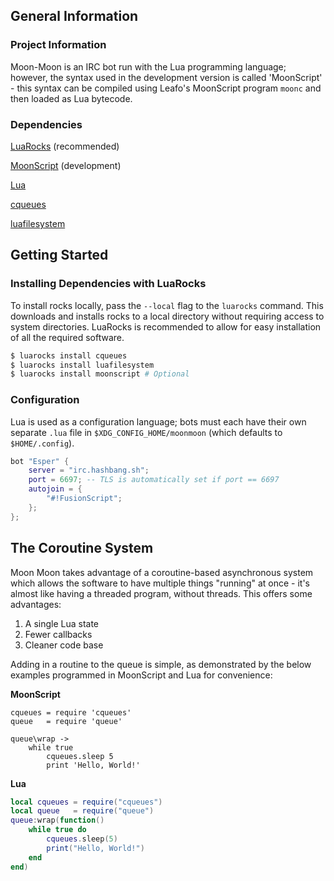 ## General Information

### Project Information

Moon-Moon is an IRC bot run with the Lua programming language; however,
the syntax used in the development version is called 'MoonScript' - this
syntax can be compiled using Leafo's MoonScript program `moonc` and then
loaded as Lua bytecode.

### Dependencies

[LuaRocks](https://luarocks.org) (recommended)

[MoonScript](https://moonscript.org) (development)

[Lua](http://www.lua.org)

[cqueues](http://25thandclement.com/~william/projects/cqueues.html)

[luafilesystem](https://keplerproject.github.io/luafilesystem/)

## Getting Started

### Installing Dependencies with LuaRocks

To install rocks locally, pass the `--local` flag to the `luarocks` command.
This downloads and installs rocks to a local directory without requiring
access to system directories. LuaRocks is recommended to allow for easy
installation of all the required software.

```sh
$ luarocks install cqueues
$ luarocks install luafilesystem
$ luarocks install moonscript # Optional
```

### Configuration

Lua is used as a configuration language; bots must each have their own separate
`.lua` file in `$XDG_CONFIG_HOME/moonmoon` (which defaults to `$HOME/.config`).

```lua
bot "Esper" {
	server = "irc.hashbang.sh";
	port = 6697; -- TLS is automatically set if port == 6697
	autojoin = {
		"#!FusionScript";
	};
};
```

## The Coroutine System

Moon Moon takes advantage of a coroutine-based asynchronous system which
allows the software to have multiple things "running" at once - it's
almost like having a threaded program, without threads. This offers some
advantages:

 1. A single Lua state
 2. Fewer callbacks
 3. Cleaner code base

Adding in a routine to the queue is simple, as demonstrated by the below
examples programmed in MoonScript and Lua for convenience:

**MoonScript**

```moonscript
cqueues = require 'cqueues'
queue   = require 'queue'

queue\wrap ->
	while true
		cqueues.sleep 5
		print 'Hello, World!'
```

**Lua**

```lua
local cqueues = require("cqueues")
local queue   = require("queue")
queue:wrap(function()
	while true do
		cqueues.sleep(5)
		print("Hello, World!")
	end
end)
```
